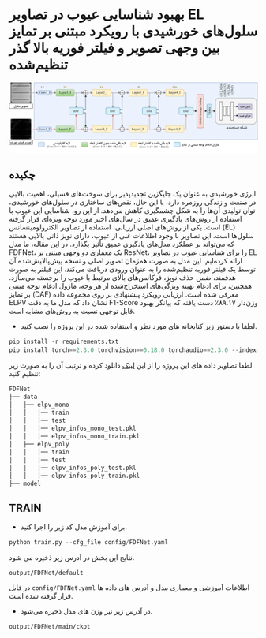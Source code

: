 # بهبود شناسایی عیوب در تصاویر EL سلول‌های خورشیدی با رویکرد مبتنی بر تمایز بین وجهی تصویر و فیلتر فوریه بالا گذر تنظیم‌شده

![FDFNet.svg](docs/FDFNet.svg)

## چکیده
انرژی خورشیدی به عنوان یک جایگزین تجدیدپذیر برای سوخت‌های فسیلی، اهمیت بالایی در صنعت و زندگی روزمره دارد. با این حال، نقص‌های ساختاری در سلول‌های خورشیدی، توان تولیدی آن‌ها را به شکل چشمگیری کاهش می‌دهد. از این رو، شناسایی این عیوب با استفاده از روش‌های یادگیری عمیق در سال‌های اخیر مورد توجه ویژه‌ای قرار گرفته است. یکی از روش‌های اصلی ارزیابی، استفاده از تصاویر الکترولومینسانس (EL) سلول‌ها است. این تصاویر با وجود اطلاعات غنی از عیوب، دارای نویز ذاتی بالایی هستند که می‌تواند بر عملکرد مدل‌های یادگیری عمیق تأثیر بگذارد. در این مقاله، ما مدل FDFNet، یک معماری دو وجهی مبتنی بر ResNet، را برای شناسایی عیوب در تصاویر EL ارائه کرده‌ایم. این مدل به صورت همزمان تصویر اصلی و نسخه پیش‌پالایش‌شده آن توسط یک فیلتر فوریه تنظیم‌شده را به عنوان ورودی دریافت می‌کند. این فیلتر به صورت هدفمند، ضمن حذف نویز، فرکانس‌های بالای مرتبط با عیوب را برجسته می‌سازد. همچنین، برای ادغام بهینه ویژگی‌های استخراج‌شده از هر وجه، ماژول ادغام توجه مبتنی بر تمایز (DAF) معرفی شده است. ارزیابی رویکرد پیشنهادی بر روی مجموعه داده ELPV نشان داد که مدل ما به دقت F1-Score وزن‌دار ۸۹.۱۷٪ دست یافته که بیانگر بهبود قابل توجهی نسبت به روش‌های مشابه است.




* لطفا با دستور زیر کتابخانه های مورد نظر و استفاده شده در این پروژه را نصب کنید.
```python 
pip install -r requirements.txt
pip install torch==2.3.0 torchvision==0.18.0 torchaudio==2.3.0 --index-url https://download.pytorch.org/whl/cu121
```

لطفا تصاویر داده های این پروژه را از این [لینک](https://www.kaggle.com/datasets/emadmous/elpv-and-pvel-ad-dataset) دانلود کرده و ترتیب آن را به صورت زیر تنظیم کنید:


```
FDFNet
├── data
│   ├── elpv_mono
│   │   │── train
│   │   │── test
│   │   │── elpv_infos_mono_test.pkl
│   │   │── elpv_infos_mono_train.pkl
│   ├── elpv_poly
│   │   │── train
│   │   │── test
│   │   │── elpv_infos_poly_test.pkl
│   │   │── elpv_infos_poly_train.pkl
├── model
```

## TRAIN


* برای آموزش مدل کد زیر را اجرا کنید.
```python 
python train.py --cfg_file config/FDFNet.yaml
```
نتایج این بخش در آدرس زیر ذخیره می شود.

```commandline
output/FDFNet/default
```
 در فایل  ``` config/FDFNet.yaml ``` اطلاعات آموزشی و معماری مدل و آدرس های داده ها قرار گرفته شده است.


* در آدرس زیر نیز وزن های مدل ذخیره می‌شود.

```commandline
output/FDFNet/main/ckpt
```

